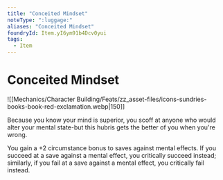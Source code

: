 ```yaml
---
title: "Conceited Mindset"
noteType: ":luggage:"
aliases: "Conceited Mindset"
foundryId: Item.yI6ym91b4Dcv0yui
tags:
  - Item
---
```


# Conceited Mindset
![[Mechanics/Character Building/Feats/zz_asset-files/icons-sundries-books-book-red-exclamation.webp|150]]

Because you know your mind is superior, you scoff at anyone who would alter your mental state-but this hubris gets the better of you when you're wrong.

You gain a +2 circumstance bonus to saves against mental effects. If you succeed at a save against a mental effect, you critically succeed instead; similarly, if you fail at a save against a mental effect, you critically fail instead.
